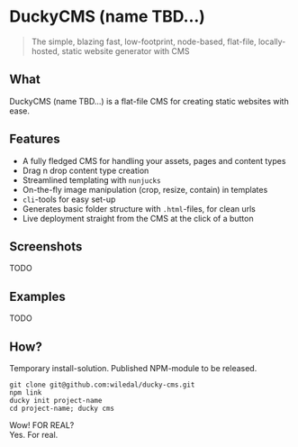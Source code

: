 # DuckyCMS (name TBD...)
> The simple, blazing fast, low-footprint, node-based, flat-file, locally-hosted, static website generator with CMS

## What
DuckyCMS (name TBD...) is a flat-file CMS for creating static websites with ease.

## Features
- A fully fledged CMS for handling your assets, pages and content types
- Drag n drop content type creation
- Streamlined templating with `nunjucks`
- On-the-fly image manipulation (crop, resize, contain) in templates
- `cli`-tools for easy set-up
- Generates basic folder structure with `.html`-files, for clean urls
- Live deployment straight from the CMS at the click of a button

## Screenshots
TODO

## Examples
TODO

## How?
Temporary install-solution. Published NPM-module to be released.  

`git clone git@github.com:wiledal/ducky-cms.git`  
`npm link`  
`ducky init project-name`  
`cd project-name; ducky cms`  

Wow! FOR REAL?  
Yes. For real.
